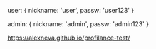 user: {
  nickname: 'user',
  passw: 'user123'
}

admin: {
  nickname: 'admin',
  passw: 'admin123'
}

https://alexneva.github.io/profilance-test/